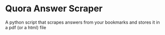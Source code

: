 # Quora Answer Scraper
A python script that scrapes answers from your bookmarks and stores it in a pdf (or a html) file
